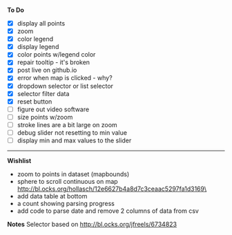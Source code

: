 **To Do**
- [x] display all points
- [x] zoom
- [x] color legend
- [x] display legend
- [x] color points w/legend color
- [x] repair tooltip - it's broken
- [x] post live on github.io
- [x] error when map is clicked - why?
- [x] dropdown selector or list selector
- [x] selector filter data
- [x] reset button
- [ ] figure out video software
- [ ] size points w/zoom  
- [ ] stroke lines are a bit large on zoom
- [ ] debug slider not resetting to min value
- [ ] display min and max values to the slider
---
**Wishlist**
* zoom to points in dataset (mapbounds)
* sphere to scroll continuous on map
 http://bl.ocks.org/hollasch/12e6627b4a8d7c3ceaac5297fa1d3169\
* add data table at bottom
* a count showing parsing progress
* add code to parse date and remove 2 columns of data from csv

**Notes**
Selector based on http://bl.ocks.org/jfreels/6734823
